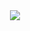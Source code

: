 <!--
**Johan-Liebert1/Johan-Liebert1** is a ✨ _special_ ✨ repository because its `README.md` (this file) appears on your GitHub profile.

Here are some ideas to get you started:

- 🔭 I’m currently working on ...
- 🌱 I’m currently learning ...
- 👯 I’m looking to collaborate on ...
- 🤔 I’m looking for help with ...
- 💬 Ask me about ...
- 📫 How to reach me: ...
- 😄 Pronouns: ...
- ⚡ Fun fact: ...
-->
<div align="center">
 <img src="https://github-readme-stats.vercel.app/api/top-langs/?username=Johan-Liebert1&layout=compact&langs_count=10&hide=Jupyter%20Notebook,HTML,CSS&theme=dark&exclude_repo=ptwList,skribblio-clone,SpaceInvaders,asteroids,opengl-tutorial" />
</div>
